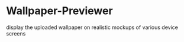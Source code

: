 # Wallpaper-Previewer
display the uploaded wallpaper on realistic mockups of various device screens
